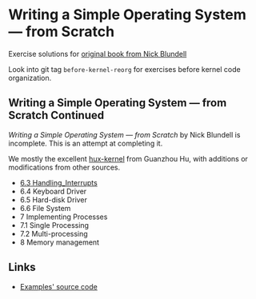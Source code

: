 # Writing a Simple Operating System — from Scratch

Exercise solutions for [original book from Nick Blundell](http://www.cs.bham.ac.uk/~exr/lectures/opsys/10_11/lectures/os-dev.pdf)

Look into git tag `before-kernel-reorg` for exercises before kernel code organization.

## Writing a Simple Operating System — from Scratch Continued

*Writing a Simple Operating System — from Scratch* by Nick Blundell is
incomplete. This is an attempt at completing it.

We mostly the excellent [hux-kernel](https://github.com/josehu07/hux-kernel)
from Guanzhou Hu, with additions or modifications from other sources.

- [6.3 Handling_Interrupts](doc/6.3.Handling_Interrupts.md)
- 6.4 Keyboard Driver
- 6.5 Hard-disk Driver
- 6.6 File System
- 7 Implementing Processes
- 7.1 Single Processing
- 7.2 Multi-processing
- 8 Memory management

## Links

- [Examples' source code](https://github.com/tcharding/os-from-scratch/blob/master/examples/asm/)
